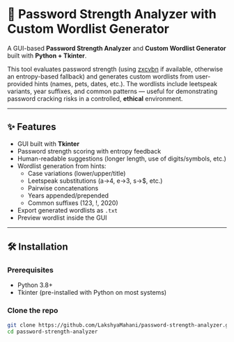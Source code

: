 # 🔐 Password Strength Analyzer with Custom Wordlist Generator

A GUI-based **Password Strength Analyzer** and **Custom Wordlist Generator** built with **Python + Tkinter**.

This tool evaluates password strength (using [zxcvbn](https://github.com/dropbox/zxcvbn) if available, otherwise an entropy-based fallback) and generates custom wordlists from user-provided hints (names, pets, dates, etc.). The wordlists include leetspeak variants, year suffixes, and common patterns — useful for demonstrating password cracking risks in a controlled, **ethical** environment.

---

## ✨ Features
- GUI built with **Tkinter**
- Password strength scoring with entropy feedback
- Human-readable suggestions (longer length, use of digits/symbols, etc.)
- Wordlist generation from hints:
  - Case variations (lower/upper/title)
  - Leetspeak substitutions (a→4, e→3, s→$, etc.)
  - Pairwise concatenations
  - Years appended/prepended
  - Common suffixes (123, !, 2020)
- Export generated wordlists as `.txt`
- Preview wordlist inside the GUI

---

## 🛠 Installation

### Prerequisites
- Python 3.8+
- Tkinter (pre-installed with Python on most systems)

### Clone the repo
```bash
git clone https://github.com/LakshyaMahani/password-strength-analyzer.git
cd password-strength-analyzer
